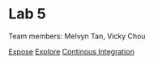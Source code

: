 # Lab 5
Team members: Melvyn Tan, Vicky Chou

[Expose](expose.html)
[Explore](explore.html)
[Continous Integration]()
